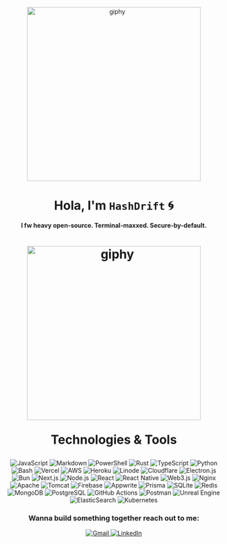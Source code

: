 <!-- Hero Intro -->
<p align="center">
  <img src="https://media3.giphy.com/media/v1.Y2lkPTc5MGI3NjExczlsNnJ1ZDd1NXcwNHo0ZGk2YnFpYmR0bXhyc2VwNDd5Y3R0dGt6YiZlcD12MV9pbnRlcm5hbF9naWZfYnlfaWQmY3Q9Zw/vIhEk4pOmFaVqnmBmb/giphy.gif" alt="giphy" width="400"/>
</p>

<h1 align="center">Hola, I'm <code>HashDrift</code> 🌀</h1>

<p align="center">
  <b>I fw heavy open-source. Terminal-maxxed. Secure-by-default.</b>
</p>



<h1 align="center">

   <img src="https://media1.giphy.com/media/v1.Y2lkPTc5MGI3NjExMXZjNTk3aXoyc2w2czZzZmdldzB4dW93czh2OHcwdXIzdXU5eHdqMiZlcD12MV9pbnRlcm5hbF9naWZfYnlfaWQmY3Q9Zw/LGPWq1kccSEXB25ZWf/giphy.gif" alt="giphy" width="400"/>

 Technologies & Tools</h1>

<p align="center">
  <img src="https://img.shields.io/badge/-JavaScript-000?logo=javascript&logoColor=white&style=for-the-badge" title="JavaScript"/>
  <img src="https://img.shields.io/badge/-Markdown-000?logo=markdown&logoColor=white&style=for-the-badge" title="Markdown"/>
  <img src="https://img.shields.io/badge/-PowerShell-000?logo=powershell&logoColor=white&style=for-the-badge" title="PowerShell"/>
  <img src="https://img.shields.io/badge/-Rust-000?logo=rust&logoColor=white&style=for-the-badge" title="Rust"/>
  <img src="https://img.shields.io/badge/-TypeScript-000?logo=typescript&logoColor=white&style=for-the-badge" title="TypeScript"/>
  <img src="https://img.shields.io/badge/-Python-000?logo=python&logoColor=white&style=for-the-badge" title="Python"/>
  <img src="https://img.shields.io/badge/-Bash-000?logo=gnubash&logoColor=white&style=for-the-badge" title="Bash"/>
  <img src="https://img.shields.io/badge/-Vercel-000?logo=vercel&logoColor=white&style=for-the-badge" title="Vercel"/>
  <img src="https://img.shields.io/badge/-AWS-000?logo=amazonaws&logoColor=white&style=for-the-badge" title="AWS"/>
  <img src="https://img.shields.io/badge/-Heroku-000?logo=heroku&logoColor=white&style=for-the-badge" title="Heroku"/>
  <img src="https://img.shields.io/badge/-Linode-000?logo=linode&logoColor=white&style=for-the-badge" title="Linode"/>
  <img src="https://img.shields.io/badge/-Cloudflare-000?logo=cloudflare&logoColor=white&style=for-the-badge" title="Cloudflare"/>
  <img src="https://img.shields.io/badge/-Electron.js-000?logo=electron&logoColor=white&style=for-the-badge" title="Electron.js"/>
  <img src="https://img.shields.io/badge/-Bun-000?logo=bun&logoColor=white&style=for-the-badge" title="Bun"/>
  <img src="https://img.shields.io/badge/-Next.js-000?logo=next.js&logoColor=white&style=for-the-badge" title="Next.js"/>
  <img src="https://img.shields.io/badge/-Node.js-000?logo=node.js&logoColor=white&style=for-the-badge" title="Node.js"/>
  <img src="https://img.shields.io/badge/-React-000?logo=react&logoColor=white&style=for-the-badge" title="React"/>
  <img src="https://img.shields.io/badge/-React%20Native-000?logo=react&logoColor=white&style=for-the-badge" title="React Native"/>
  <img src="https://img.shields.io/badge/-Web3.js-000?logo=web3.js&logoColor=white&style=for-the-badge" title="Web3.js"/>
  <img src="https://img.shields.io/badge/-Nginx-000?logo=nginx&logoColor=white&style=for-the-badge" title="Nginx"/>
  <img src="https://img.shields.io/badge/-Apache-000?logo=apache&logoColor=white&style=for-the-badge" title="Apache"/>
  <img src="https://img.shields.io/badge/-Tomcat-000?logo=apachetomcat&logoColor=white&style=for-the-badge" title="Tomcat"/>
  <img src="https://img.shields.io/badge/-Firebase-000?logo=firebase&logoColor=white&style=for-the-badge" title="Firebase"/>
  <img src="https://img.shields.io/badge/-Appwrite-000?logo=appwrite&logoColor=white&style=for-the-badge" title="Appwrite"/>
  <img src="https://img.shields.io/badge/-Prisma-000?logo=prisma&logoColor=white&style=for-the-badge" title="Prisma"/>
  <img src="https://img.shields.io/badge/-SQLite-000?logo=sqlite&logoColor=white&style=for-the-badge" title="SQLite"/>
  <img src="https://img.shields.io/badge/-Redis-000?logo=redis&logoColor=white&style=for-the-badge" title="Redis"/>
  <img src="https://img.shields.io/badge/-MongoDB-000?logo=mongodb&logoColor=white&style=for-the-badge" title="MongoDB"/>
  <img src="https://img.shields.io/badge/-PostgreSQL-000?logo=postgresql&logoColor=white&style=for-the-badge" title="PostgreSQL"/>
  <img src="https://img.shields.io/badge/-GitHub%20Actions-000?logo=githubactions&logoColor=white&style=for-the-badge" title="GitHub Actions"/>
  <img src="https://img.shields.io/badge/-Postman-000?logo=postman&logoColor=white&style=for-the-badge" title="Postman"/>
  <img src="https://img.shields.io/badge/-Unreal%20Engine-000?logo=unrealengine&logoColor=white&style=for-the-badge" title="Unreal Engine"/>
  <img src="https://img.shields.io/badge/-ElasticSearch-000?logo=elasticsearch&logoColor=white&style=for-the-badge" title="ElasticSearch"/>
  <img src="https://img.shields.io/badge/-Kubernetes-000?logo=kubernetes&logoColor=white&style=for-the-badge" title="Kubernetes"/>
</p>



   <h3 align="center"> Wanna build something together reach out to me: </h3>





<p align="center">
  


  <a href="mailto:aayushguptas084@gmail.com.com">
    <img src="https://img.shields.io/badge/-Gmail-000?logo=gmail&logoColor=white&style=for-the-badge" title="Gmail" />
  </a>
  <a href="https://linkedin.com/in/hashdr1ft">
    <img src="https://img.shields.io/badge/-LinkedIn-000?logo=linkedin&logoColor=white&style=for-the-badge" title="LinkedIn" />
  </a>

</p>



